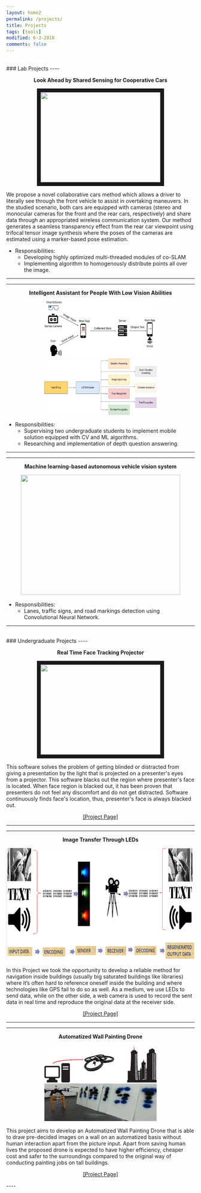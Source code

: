 ```yaml
---
layout: home2
permalink: /projects/
title: Projects
tags: [tools]
modified: 6-3-2018
comments: false
---
```

<br>
### Lab Projects
----

<p style="text-align: center;">
<b>Look Ahead by Shared Sensing for Cooperative Cars</b>
</p>

<div style="text-align: center">
<a href="http://www.youtube.com/watch?feature=player_embedded&v=RYzgyOgVzM4
" target="_blank"><img src="http://img.youtube.com/vi/RYzgyOgVzM4/0.jpg" 
alt="" width="320" height="240" border="10" /></a>
</div>

We propose a novel collaborative cars method which allows a driver to literally see through the front vehicle to assist in overtaking maneuvers. In the studied scenario, both cars are equipped with cameras (stereo and monocular cameras for the front and the rear cars, respectively) and share data through an appropriated wireless communication system. Our method generates a seamless transparency effect from the rear car viewpoint using trifocal tensor image synthesis where the poses of the cameras are estimated using a marker-based pose estimation.


* Responsibilities:
  * Developing highly optimized multi-threaded modules of co-SLAM
  * Implementing algorithm to homogenously distribute points all over the image.

----

----
<p style="text-align: center;">
<b>Intelligent Assistant for People With Low Vision Abilities</b>
</p>

<div style="text-align: center">
<img src="/images/PSIVT_Outer_Flow.png" width="300" height = "150"> <img src="/images/PSIVT_Inner_Flow.png" width="300" height = "150">
</div>

* Responsibilities:
  * Supervising two undergraduate students to implement mobile solution equipped with CV and ML algorithms.
  * Researching and implementation of depth question answering.

----

----
<p style="text-align: center;">
<b>Machine learning-based autonomous vehicle vision system</b>
</p>

<div style="text-align: center">
<img src="https://raw.githubusercontent.com/SeokjuLee/VPGNet/master/teaser.png" width="426" height = "320">
</div>

* Responsibilities:
  * Lanes, traffic signs, and road markings detection using Convolutional Neural Network.

----

<br>
### Undergraduate Projects
----

<p style="text-align: center;">
<b>Real Time Face Tracking Projector</b>
</p>

<div style="text-align: center">
<a href="http://www.youtube.com/watch?feature=player_embedded&v=E6OrqVuwC3o
" target="_blank"><img src="http://img.youtube.com/vi/E6OrqVuwC3o/0.jpg" 
alt="" width="320" height="240" border="10" /></a>
</div>

This software solves the problem of getting blinded or distracted from giving a presentation by the light that is projected on a presenter's eyes from a projector. This software blacks out the region where presenter's face is located. When face region is blacked out, it has been proven that presenters do not feel any discomfort and do not get distracted. Software continuously finds face's location, thus, presenter's face is always blacked out.

<p style="text-align: center;">
<a href="https://github.com/BAILOOL/Real-Time-Face-Tracking-Projector">[Project Page]</a>
</p>

----

----
<p style="text-align: center;">
<b>Image Transfer Through LEDs</b>
</p>

<div style="text-align: center">
<img src="https://raw.githubusercontent.com/BAILOOL/Image-Transfer-Through-LEDs/master/Idea.PNG" width="640" height = "300">
</div>

In this Project we took the opportunity to develop a reliable method for navigation inside buildings (usually big saturated buildings like libraries) where it’s often hard to reference oneself inside the building and where technologies like GPS fail to do so as well. As a medium, we use LEDs to send data, while on the other side, a web camera is used to record the sent data in real time and reproduce the original data at the receiver side.

<p style="text-align: center;">
<a href="https://github.com/BAILOOL/Image-Transfer-Through-LEDs">[Project Page]</a>
</p>

----

----
<p style="text-align: center;">
<b>Automatized Wall Painting Drone</b>
</p>

<div style="text-align: center">
<img src="https://raw.githubusercontent.com/BAILOOL/Automatized-Wall-Painting-Drone/master/Extra%20Files/Idea.jpg" width="300" height = "100">
<img src="https://raw.githubusercontent.com/BAILOOL/Automatized-Wall-Painting-Drone/master/Extra%20Files/Results.jpg" width="300" height = "100">
</div>

This project aims to develop an Automatized Wall Painting Drone that is able to draw pre-decided images on a wall on an automatized basis without human interaction apart from the picture input. Apart from saving human lives the proposed drone is expected to have higher efficiency, cheaper cost and safer to the surroundings compared to the original way of conducting painting jobs on tall buildings.

<p style="text-align: center;">
<a href="https://github.com/BAILOOL/Automatized-Wall-Painting-Drone">[Project Page]</a>
</p>
----



